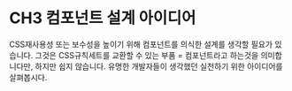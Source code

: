 # CH3 컴포넌트 설계 아이디어

CSS재사용성 또는 보수성을 높이기 위해 컴포넌트를 의식한 설계를 생각할 필요가 있습니다.
그것은 CSS규칙세트를 교환할 수 있는 부품 = 컴포넌트라고 하는것을 의미합니다만, 하지만 쉽지 않습니다. 유명한 개발자들이 생각했던 실천하기 위한 아이디어를 살펴봅시다.